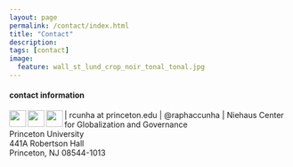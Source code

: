 ```yaml
---
layout: page
permalink: /contact/index.html
title: "Contact"
description:
tags: [contact]
image:
  feature: wall_st_lund_crop_noir_tonal_tonal.jpg
---
```


#### contact information

<img src="../images/email_icon.png" style="width: 30px;" align="left"> | rcunha at princeton.edu 
<img src="../images/twitter_icon.png" style="width: 30px;" align="left"> | @raphaccunha 
<img src="../images/mailing_icon.png" style="width: 30px;" align="left"> | Niehaus Center for Globalization and Governance<br>Princeton University<br>441A Robertson Hall<br>Princeton, NJ  08544-1013 
